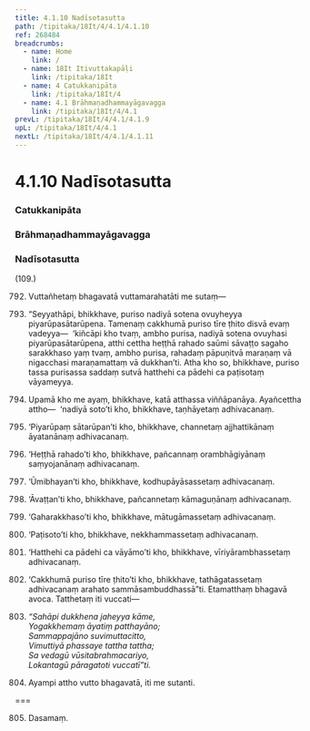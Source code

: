 ```yaml
---
title: 4.1.10 Nadīsotasutta
path: /tipitaka/18It/4/4.1/4.1.10
ref: 268484
breadcrumbs:
  - name: Home
    link: /
  - name: 18It Itivuttakapāḷi
    link: /tipitaka/18It
  - name: 4 Catukkanipāta
    link: /tipitaka/18It/4
  - name: 4.1 Brāhmaṇadhammayāgavagga
    link: /tipitaka/18It/4/4.1
prevL: /tipitaka/18It/4/4.1/4.1.9
upL: /tipitaka/18It/4/4.1
nextL: /tipitaka/18It/4/4.1/4.1.11
---
```


# 4.1.10 Nadīsotasutta

### Catukkanipāta

### Brāhmaṇadhammayāgavagga

### Nadīsotasutta

(109.)

792. Vuttañhetaṃ bhagavatā vuttamarahatāti me sutaṃ—

793. “Seyyathāpi, bhikkhave, puriso nadiyā sotena ovuyheyya piyarūpasātarūpena. Tamenaṃ cakkhumā puriso tīre ṭhito disvā evaṃ vadeyya—  ‘kiñcāpi kho tvaṃ, ambho purisa, nadiyā sotena ovuyhasi piyarūpasātarūpena, atthi cettha heṭṭhā rahado saūmi sāvaṭṭo sagaho sarakkhaso yaṃ tvaṃ, ambho purisa, rahadaṃ pāpuṇitvā maraṇaṃ vā nigacchasi maraṇamattaṃ vā dukkhan’ti. Atha kho so, bhikkhave, puriso tassa purisassa saddaṃ sutvā hatthehi ca pādehi ca paṭisotaṃ vāyameyya.

794. Upamā kho me ayaṃ, bhikkhave, katā atthassa viññāpanāya. Ayañcettha attho—  ‘nadiyā soto’ti kho, bhikkhave, taṇhāyetaṃ adhivacanaṃ.

795. ‘Piyarūpaṃ sātarūpan’ti kho, bhikkhave, channetaṃ ajjhattikānaṃ āyatanānaṃ adhivacanaṃ.

796. ‘Heṭṭhā rahado’ti kho, bhikkhave, pañcannaṃ orambhāgiyānaṃ saṃyojanānaṃ adhivacanaṃ.

797. ‘Ūmibhayan’ti kho, bhikkhave, kodhupāyāsassetaṃ adhivacanaṃ.

798. ‘Āvaṭṭan’ti kho, bhikkhave, pañcannetaṃ kāmaguṇānaṃ adhivacanaṃ.

799. ‘Gaharakkhaso’ti kho, bhikkhave, mātugāmassetaṃ adhivacanaṃ.

800. ‘Paṭisoto’ti kho, bhikkhave, nekkhammassetaṃ adhivacanaṃ.

801. ‘Hatthehi ca pādehi ca vāyāmo’ti kho, bhikkhave, vīriyārambhassetaṃ adhivacanaṃ.

802. ‘Cakkhumā puriso tīre ṭhito’ti kho, bhikkhave, tathāgatassetaṃ adhivacanaṃ arahato sammāsambuddhassā”ti. Etamatthaṃ bhagavā avoca. Tatthetaṃ iti vuccati—

803. _“Sahāpi dukkhena jaheyya kāme,_  
_Yogakkhemaṃ āyatiṃ patthayāno;_  
_Sammappajāno suvimuttacitto,_  
_Vimuttiyā phassaye tattha tattha;_  
_Sa vedagū vūsitabrahmacariyo,_  
_Lokantagū pāragatoti vuccatī”ti._  


804. Ayampi attho vutto bhagavatā, iti me sutanti.

===

805. Dasamaṃ.




